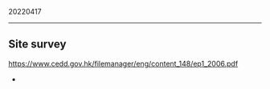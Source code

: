 ﻿20220417

---

## Site survey


https://www.cedd.gov.hk/filemanager/eng/content_148/ep1_2006.pdf

-
